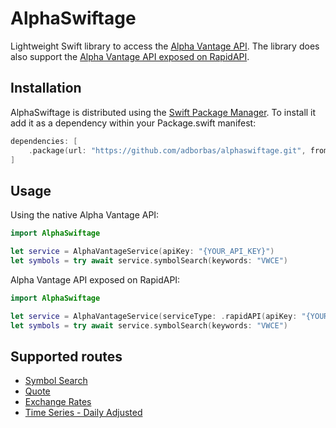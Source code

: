 # AlphaSwiftage

Lightweight Swift library to access the [Alpha Vantage API](https://www.alphavantage.co/documentation/). The library does also support the [Alpha Vantage API exposed on RapidAPI](https://rapidapi.com/alphavantage/api/alpha-vantage).

## Installation

AlphaSwiftage is distributed using the [Swift Package Manager](https://www.swift.org/documentation/package-manager/). To install it add it as a dependency within your Package.swift manifest:

```swift
dependencies: [
    .package(url: "https://github.com/adborbas/alphaswiftage.git", from: "0.5.0")
]
```

## Usage

Using the native Alpha Vantage API:

```swift
import AlphaSwiftage

let service = AlphaVantageService(apiKey: "{YOUR_API_KEY}")
let symbols = try await service.symbolSearch(keywords: "VWCE")
```

Alpha Vantage API exposed on RapidAPI:

```swift
import AlphaSwiftage

let service = AlphaVantageService(serviceType: .rapidAPI(apiKey: "{YOUR_API_KEY}"))
let symbols = try await service.symbolSearch(keywords: "VWCE")
```

## Supported routes

- [Symbol Search](https://www.alphavantage.co/documentation/#symbolsearch)
- [Quote](https://www.alphavantage.co/documentation/#latestprice)
- [Exchange Rates](https://www.alphavantage.co/documentation/#currency-exchange)
- [Time Series - Daily Adjusted](https://www.alphavantage.co/documentation/#dailyadj)
